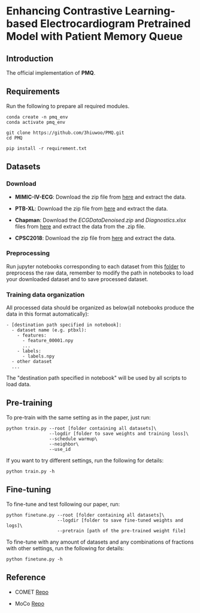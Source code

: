 # Enhancing Contrastive Learning-based Electrocardiogram Pretrained Model with Patient Memory Queue

## Introduction

The official implementation of **PMQ**.

## Requirements

Run the following to prepare all required modules.

```shell
conda create -n pmq_env
conda activate pmq_env

git clone https://github.com/3hiuwoo/PMQ.git
cd PMQ

pip install -r requirement.txt
```

## Datasets

### Download

- **MIMIC-IV-ECG**: Download the zip file from [here](https://physionet.org/content/mimic-iv-ecg/1.0/#files-panel) and extract the data.

- **PTB-XL**: Download the zip file from [here](https://physionet.org/content/ptb-xl/1.0.3/) and extract the data.

- **Chapman**: Download the *ECGDataDenoised.zip* and *Diagnostics.xlsx* files from [here](https://figshare.com/collections/ChapmanECG/4560497/1) and extract the data from the .zip file.

- **CPSC2018**: Download the zip file from [here](https://www.kaggle.com/datasets/bjoernjostein/china-12lead-ecg-challenge-database) and extract the data.

### Preprocessing

Run jupyter notebooks corresponding to each dataset from this [folder](https://github.com/3hiuwoo/MCP/blob/main/data_preprocessing) to preprocess the raw data, remember to modify the path in notebooks to load your downloaded dataset and to save processed dataset.

### Training data organization

All processed data should be organized as below(all notebooks produce the data in this format automatically):

```text
- [destination path specified in notebook]:
  - dataset name (e.g. ptbxl):
    - features:
      - feature_00001.npy
      ...
    - labels:
      - labels.npy
  - other dataset
  ...
```

The "destination path specified in notebook" will be used by all scripts to load data.

## Pre-training

To pre-train with the same setting as in the paper, just run:

```shell
python train.py --root [folder containing all datasets]\
                --logdir [folder to save weights and training loss]\
                --schedule warmup\
                --neighbor\
                --use_id
```

If you want to try different settings, run the following for details:

```shell
python train.py -h
```

## Fine-tuning

To fine-tune and test following our paper, run:

```shell
python finetune.py --root [folder containing all datasets]\
                   --logdir [folder to save fine-tuned weights and logs]\
                   --pretrain [path of the pre-trained weight file]
```

To fine-tune with any amount of datasets and any combinations of fractions with other settings, run the following for details:

```shell
python finetune.py -h
```

## Reference

- COMET [Repo](https://github.com/DL4mHealth/COMET)

- MoCo [Repo](https://github.com/facebookresearch/moco.git)
